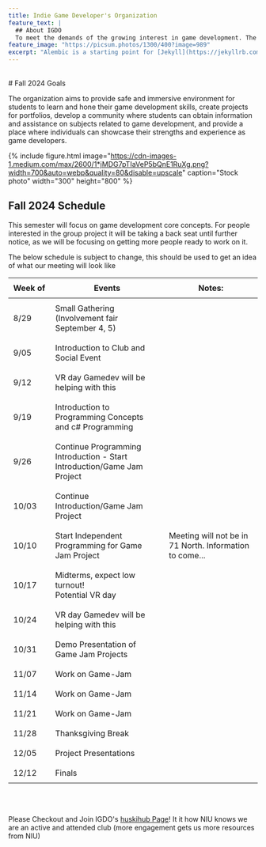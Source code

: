 ```yaml
---
title: Indie Game Developer's Organization
feature_text: |
  ## About IGDO
  To meet the demands of the growing interest in game development. The organization aims to provide safe and immersive environment for students to learn and hone their game development skills, create projects for portfolios, develop a community where students can obtain information and assistance on subjects related to game development, and provide a place where individuals can showcase their strengths and experience as game developers. 
feature_image: "https://picsum.photos/1300/400?image=989"
excerpt: "Alembic is a starting point for [Jekyll](https://jekyllrb.com/) projects. Rather than starting from scratch, this boilerplate is designed to get the ball rolling immediately. Install it, configure it, tweak it, push it."
---
```

<br />
# Fall 2024 Goals

The organization aims to provide safe and immersive environment for students to learn and hone their game development skills, create projects for portfolios, develop a community where students can obtain information and assistance on subjects related to game development, and provide a place where individuals can showcase their strengths and experience as game developers.

{% include figure.html image="https://cdn-images-1.medium.com/max/2600/1*jMDG7pTIaVeP5bQnE1RuXg.png?width=700&auto=webp&quality=80&disable=upscale" caption="Stock photo" width="300" height="800" %}

## Fall 2024 Schedule
This semester will focus on game development core concepts. For people interested in the group project it will be taking a back seat until further notice, as we will be focusing on getting more people ready to work on it.  
  
The below schedule is subject to change, this should be used to get an idea of what our meeting will look like

<table>
    <thead>
      <tr>
        <th>Week of</th>
        <th>Events</th>
        <th>Notes:</th>
      </tr>
    </thead>
    <tbody>
      <tr>
        <td>8/29</td>
        <td>Small Gathering<br/>(Involvement fair September 4, 5)</td>
        <td></td>
      </tr>
      <tr>
        <td>9/05</td>
        <td>Introduction to Club and Social Event</td>
        <td></td>
      </tr>
      <tr>
        <td>9/12</td>
        <td>VR day Gamedev will be helping with this</td>
        <td></td>
      </tr>
      <tr>
        <td>9/19</td>
        <td>Introduction to Programming Concepts and c# Programming</td>
        <td></td>
      </tr>
      <tr>
        <td>9/26</td>
        <td>Continue Programming Introduction - Start Introduction/Game Jam Project</td>
        <td></td>
      </tr>
      <tr>
        <td>10/03</td>
        <td>Continue Introduction/Game Jam Project</td>
        <td></td>
      </tr>
      <tr>
        <td>10/10</td>
        <td>Start Independent Programming for Game Jam Project</td>
        <td>Meeting will not be in 71 North. Information to come...</td>
      </tr>
      <tr>
        <td>10/17</td>
        <td>Midterms, expect low turnout!<br/>Potential VR day</td>
        <td></td>
      </tr>
      <tr>
        <td>10/24</td>
        <td>VR day Gamedev will be helping with this</td>
        <td></td>
      </tr>
      <tr>
        <td>10/31</td>
        <td>Demo Presentation of Game Jam Projects</td>
        <td></td>
      </tr>
      <tr>
        <td>11/07</td>
        <td>Work on Game-Jam</td>
        <td></td>
      </tr>
      <tr>
        <td>11/14</td>
        <td>Work on Game-Jam</td>
        <td></td>
      </tr>
      <tr>
        <td>11/21</td>
        <td>Work on Game-Jam</td>
        <td></td>
      </tr>
      <tr>
        <td>11/28</td>
        <td>Thanksgiving Break</td>
        <td></td>
      </tr>
      <tr>
        <td>12/05</td>
        <td>Project Presentations</td>
        <td></td>
      </tr>
      <tr>
        <td>12/12</td>
        <td>Finals</td>
        <td></td>
      </tr>
    </tbody>
</table>
<br/>
<br/>

Please Checkout and Join IGDO's <a href="https://huskiehub.niu.edu/feeds?type=club&type_id=35731&tab=home" target="_blank">huskihub Page</a>! It it how NIU knows we are an active and attended club (more engagement gets us more resources from NIU)

<style>
  table{
    border: 2px;
  }
  th, td {
    white-space: nowrap;
    padding: 10px; /* Adjust the padding value as needed */
  }

  td {
    max-width: 400px; /* Adjust the max-width value as needed */
    word-wrap: break-word;
    white-space: normal;
  }
</style>